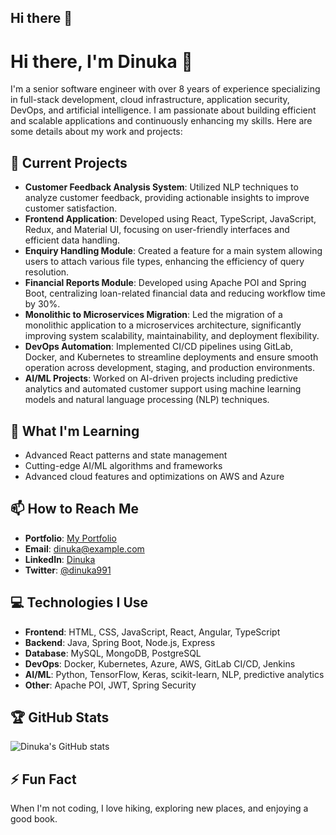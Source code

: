 ## Hi there 👋

# Hi there, I'm Dinuka 👋

I'm a senior software engineer with over 8 years of experience specializing in full-stack development, cloud infrastructure, application security, DevOps, and artificial intelligence. I am passionate about building efficient and scalable applications and continuously enhancing my skills. Here are some details about my work and projects:

## 🔭 Current Projects
- **Customer Feedback Analysis System**: Utilized NLP techniques to analyze customer feedback, providing actionable insights to improve customer satisfaction.
- **Frontend Application**: Developed using React, TypeScript, JavaScript, Redux, and Material UI, focusing on user-friendly interfaces and efficient data handling.
- **Enquiry Handling Module**: Created a feature for a main system allowing users to attach various file types, enhancing the efficiency of query resolution.
- **Financial Reports Module**: Developed using Apache POI and Spring Boot, centralizing loan-related financial data and reducing workflow time by 30%.
- **Monolithic to Microservices Migration**: Led the migration of a monolithic application to a microservices architecture, significantly improving system scalability, maintainability, and deployment flexibility.
- **DevOps Automation**: Implemented CI/CD pipelines using GitLab, Docker, and Kubernetes to streamline deployments and ensure smooth operation across development, staging, and production environments.
- **AI/ML Projects**: Worked on AI-driven projects including predictive analytics and automated customer support using machine learning models and natural language processing (NLP) techniques.

## 🌱 What I'm Learning
- Advanced React patterns and state management
- Cutting-edge AI/ML algorithms and frameworks
- Advanced cloud features and optimizations on AWS and Azure


## 📫 How to Reach Me
- **Portfolio**: [My Portfolio](https://dinuka991.github.io/)
- **Email**: dinuka@example.com
- **LinkedIn**: [Dinuka](https://linkedin.com/in/dinuka)
- **Twitter**: [@dinuka991](https://twitter.com/dinuka991)

## 💻 Technologies I Use
- **Frontend**: HTML, CSS, JavaScript, React, Angular, TypeScript
- **Backend**: Java, Spring Boot, Node.js, Express
- **Database**: MySQL, MongoDB, PostgreSQL
- **DevOps**: Docker, Kubernetes, Azure, AWS, GitLab CI/CD, Jenkins
- **AI/ML**: Python, TensorFlow, Keras, scikit-learn, NLP, predictive analytics
- **Other**: Apache POI, JWT, Spring Security

## 🏆 GitHub Stats
![Dinuka's GitHub stats](https://github-readme-stats.vercel.app/api?username=dinuka991&show_icons=true&theme=radical)

## ⚡ Fun Fact
When I'm not coding, I love hiking, exploring new places, and enjoying a good book.
